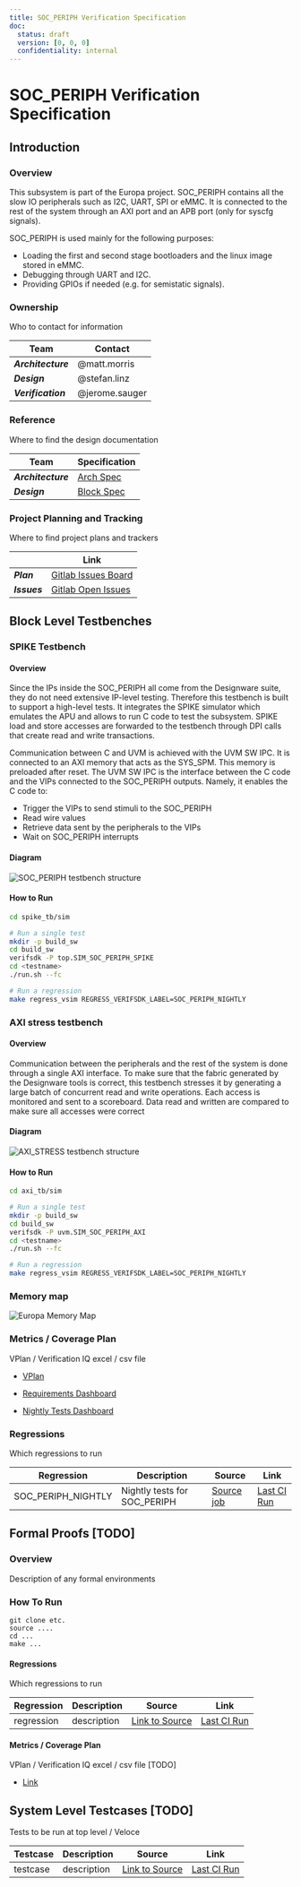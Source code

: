 ```yaml
---
title: SOC_PERIPH Verification Specification
doc:
  status: draft
  version: [0, 0, 0]
  confidentiality: internal
---
```


# SOC_PERIPH Verification Specification
## Introduction

### Overview

This subsystem is part of the Europa project. SOC_PERIPH contains all the slow IO peripherals such as I2C, UART, SPI or eMMC. It is connected to the rest of the system through an AXI port and an APB port (only for syscfg signals).

SOC_PERIPH is used mainly for the following purposes:

  - Loading the first and second stage bootloaders and the linux image stored in eMMC.
  - Debugging through UART and I2C.
  - Providing GPIOs if needed (e.g. for semistatic signals).

### Ownership
Who to contact for information

|  Team              | Contact         |
| ------------------ | --------------- |
| ***Architecture*** | @matt.morris|
| ***Design***       | @stefan.linz|
| ***Verification*** | @jerome.sauger|

### Reference
Where to find the design documentation

| Team               | Specification |
| ------------------ | ------------- |
| ***Architecture*** |[Arch Spec](https://doc.axelera.ai/prod/europa/latest/europa/blocks/soc_periph/soc_periph_block_spec/)|
| ***Design***       |[Block Spec](../docs/index.md)|

### Project Planning and Tracking
Where to find project plans and trackers

|   | Link |
| - | ---- |
| ***Plan*** |[Gitlab Issues Board](https://git.axelera.ai/ai-dv-team/dv-europa-planning/SOC-PERIPH/-/boards)|
| ***Issues*** |[Gitlab Open Issues](https://git.axelera.ai/prod/europa/-/issues/?sort=created_date&state=opened&label_name%5B%5D=block%3Asoc_periph&first_page_size=20)|

## Block Level Testbenches

### SPIKE Testbench
#### Overview

Since the IPs inside the SOC_PERIPH all come from the Designware suite, they do not need extensive IP-level testing. Therefore this testbench is built to support a high-level tests. It integrates the SPIKE simulator which emulates the APU and allows to run C code to test the subsystem. SPIKE load and store accesses are forwarded to the testbench through DPI calls that create read and write transactions. 

Communication between C and UVM is achieved with the UVM SW IPC. It is connected to an AXI memory that acts as the SYS_SPM. This memory is preloaded after reset. The UVM SW IPC is the interface between the C code and the VIPs connected to the SOC_PERIPH outputs. Namely, it enables the C code to:

- Trigger the VIPs to send stimuli to the SOC_PERIPH
- Read wire values
- Retrieve data sent by the peripherals to the VIPs
- Wait on SOC_PERIPH interrupts

#### Diagram

![SOC_PERIPH testbench structure](./img/spike_tb.drawio.png)

#### How to Run

```bash
cd spike_tb/sim

# Run a single test
mkdir -p build_sw
cd build_sw
verifsdk -P top.SIM_SOC_PERIPH_SPIKE
cd <testname>
./run.sh --fc

# Run a regression
make regress_vsim REGRESS_VERIFSDK_LABEL=SOC_PERIPH_NIGHTLY
```

### AXI stress testbench
#### Overview

Communication between the peripherals and the rest of the system is done through a single AXI interface. To make sure that the fabric generated by the Designware tools is correct, this testbench stresses it by generating a large batch of concurrent read and write operations. Each access is monitored and sent to a scoreboard. Data read and written are compared to make sure all accesses were correct

#### Diagram

![AXI_STRESS testbench structure](./img/axi_stress_tb.drawio.png)


#### How to Run

```bash
cd axi_tb/sim

# Run a single test
mkdir -p build_sw
cd build_sw
verifsdk -P uvm.SIM_SOC_PERIPH_AXI
cd <testname>
./run.sh --fc

# Run a regression
make regress_vsim REGRESS_VERIFSDK_LABEL=SOC_PERIPH_NIGHTLY
```

### Memory map

![Europa Memory Map](../../../data/memory_map/memory_map.yml)

### Metrics / Coverage Plan
VPlan / Verification IQ excel / csv file

- [VPlan](../../../../../../verifsdk/tests_soc_periph.yaml)

- [Requirements Dashboard](https://grafana.htz1.axelera.ai/d/edu0ed95y0xkwe/verifsdk-requirements?orgId=1&var-block_id=SOC_PERIPH&var-block_id=TOP_SOC_PERIPH&var-criticality=bronze&var-criticality=gold&var-criticality=silver)

- [Nightly Tests Dashboard](https://grafana.htz1.axelera.ai/d/d9a8bbfa-a146-4c4a-8e7f-f5320866ff12/verifsdk-dashboard?orgId=1&var-selected_platform=top.SIM_SOC_PERIPH_SPIKE&var-selected_labels=SOC_PERIPH_NIGHTLY&var-selected_schedule=nightly)

### Regressions
Which regressions to run

| Regression | Description | Source | Link |
| ---------- | ----------- | ------ | ---- |
| SOC_PERIPH_NIGHTLY | Nightly tests for SOC_PERIPH | [Source job](../../../../../../.gitlab/ci/pipelines/dynamic/soc_periph.gitlab-ci.yml) | [Last CI Run](https://grafana.htz1.axelera.ai/d/d9a8bbfa-a146-4c4a-8e7f-f5320866ff12/verifsdk-dashboard?orgId=1&var-selected_platform=top.SIM_SOC_PERIPH_SPIKE&var-selected_platform=uvm.SIM_SOC_PERIPH_AXI&var-selected_test=&var-selected_labels=SOC_PERIPH_NIGHTLY)|


## Formal Proofs [TODO]
### Overview
Description of any formal environments

### How To Run

```
git clone etc.
source ....
cd ...
make ...
```

#### Regressions
Which regressions to run

| Regression | Description | Source | Link |
| ---------- | ----------- | ------ | ---- |
| regression | description | [Link to Source]() | [Last CI Run]()|

#### Metrics / Coverage Plan
VPlan / Verification IQ excel / csv file [TODO]

- [Link]()

## System Level Testcases [TODO]
Tests to be run at top level / Veloce

| Testcase   | Description | Source | Link |
| --------   | ----------- | ------ | ---- |
| testcase   | description | [Link to Source]()| [Last CI Run]()|
